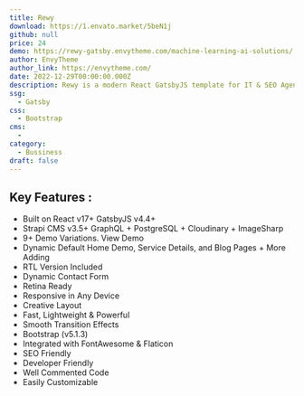 ```yaml
---
title: Rewy
download: https://1.envato.market/5beN1j
github: null
price: 24
demo: https://rewy-gatsby.envytheme.com/machine-learning-ai-solutions/
author: EnvyTheme
author_link: https://envytheme.com/
date: 2022-12-29T00:00:00.000Z
description: Rewy is a modern React GatsbyJS template for IT & SEO Agencies and Startups. The template contains 9+ demo variations with a blog and blog details pages. 
ssg:
  - Gatsby
css:
  - Bootstrap
cms:
  - 
category:
  - Bussiness
draft: false
---
```

## Key Features :

- Built on React v17+ GatsbyJS v4.4+
- Strapi CMS v3.5+ GraphQL + PostgreSQL + Cloudinary + ImageSharp
- 9+ Demo Variations. View Demo
- Dynamic Default Home Demo, Service Details, and Blog Pages + More Adding
- RTL Version Included
- Dynamic Contact Form
- Retina Ready
- Responsive in Any Device
- Creative Layout
- Fast, Lightweight & Powerful
- Smooth Transition Effects
- Bootstrap (v5.1.3)
- Integrated with FontAwesome & Flaticon
- SEO Friendly
- Developer Friendly
- Well Commented Code
- Easily Customizable
